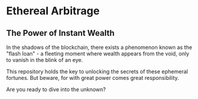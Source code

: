 # Ethereal Arbitrage

## The Power of Instant Wealth

In the shadows of the blockchain, there exists a phenomenon known as the "flash loan" - a fleeting moment where wealth appears from the void, only to vanish in the blink of an eye.

This repository holds the key to unlocking the secrets of these ephemeral fortunes. But beware, for with great power comes great responsibility.

Are you ready to dive into the unknown?
